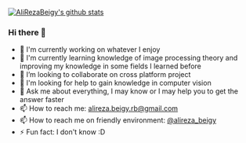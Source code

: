 [![AliRezaBeigy's github stats](https://github-readme-stats.vercel.app/api?username=AliRezaBeigy&theme=prussian)](https://github.com/AliRezaBeigy)

### Hi there 👋

- 🔭 I'm currently working on whatever I enjoy
- 🌱 I'm currently learning knowledge of image processing theory and improving my knowledge in some fields I learned before
- 👯 I’m looking to collaborate on cross platform project
- 🤔 I'm looking for help to gain knowledge in computer vision
- 💬 Ask me about everything, I may know or I may help you to get the answer faster
- 📫 How to reach me: alireza.beigy.rb@gmail.com
- 📫 How to reach me on friendly environment: [@alireza_beigy](https://t.me/alireza_beigy)
- ⚡ Fun fact: I don't know :D
